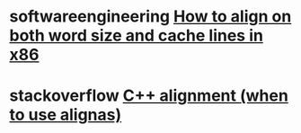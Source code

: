# softwareengineering [How to align on both word size and cache lines in x86](https://softwareengineering.stackexchange.com/questions/377280/how-to-align-on-both-word-size-and-cache-lines-in-x86)





# stackoverflow [C++ alignment (when to use alignas)](https://stackoverflow.com/questions/45478824/c-alignment-when-to-use-alignas)